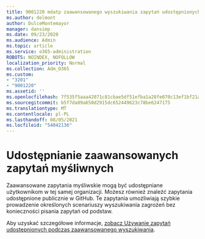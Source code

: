 ```yaml
---
title: 9001220 mdatp zaawansowanego wyszukiwania zapytań udostępnionych
ms.author: dolmont
author: DulceMontemayor
manager: dansimp
ms.date: 09/23/2020
ms.audience: Admin
ms.topic: article
ms.service: o365-administration
ROBOTS: NOINDEX, NOFOLLOW
localization_priority: Normal
ms.collection: Adm_O365
ms.custom:
- "3201"
- "9001220"
ms.assetid: ''
ms.openlocfilehash: 7f535f5aaa42071c81cbae5df51efba1a28fe070c13ef1bf21a78b23c10f6bbb
ms.sourcegitcommit: b5f7da89a650d2915dc652449623c78be6247175
ms.translationtype: MT
ms.contentlocale: pl-PL
ms.lasthandoff: 08/05/2021
ms.locfileid: "54042136"
---
```

# <a name="sharing-advanced-hunting-queries"></a>Udostępnianie zaawansowanych zapytań myśliwnych

Zaawansowane zapytania myśliwskie mogą być udostępniane użytkownikom w tej samej organizacji. Możesz również znaleźć zapytania udostępnione publicznie w GitHub. Te zapytania umożliwiają szybkie prowadzenie określonych scenariuszy wyszukiwania zagrożeń bez konieczności pisania zapytań od podstaw.
  
Aby uzyskać szczegółowe informacje, [zobacz Używanie zapytań udostępnionych podczas zaawansowanego wyszukiwania](https://docs.microsoft.com/windows/security/threat-protection/microsoft-defender-atp/advanced-hunting-shared-queries).